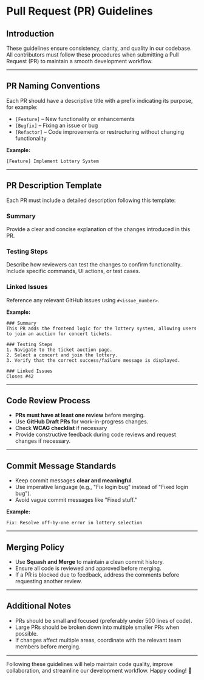 # Pull Request (PR) Guidelines

## Introduction
These guidelines ensure consistency, clarity, and quality in our codebase. All contributors must follow these procedures when submitting a Pull Request (PR) to maintain a smooth development workflow.

---

## PR Naming Conventions
Each PR should have a descriptive title with a prefix indicating its purpose, for example:
- `[Feature]` – New functionality or enhancements
- `[Bugfix]` – Fixing an issue or bug
- `[Refactor]` – Code improvements or restructuring without changing functionality

**Example:**
```
[Feature] Implement Lottery System
```

---

## PR Description Template
Each PR must include a detailed description following this template:

### Summary
Provide a clear and concise explanation of the changes introduced in this PR.

### Testing Steps
Describe how reviewers can test the changes to confirm functionality. Include specific commands, UI actions, or test cases.

### Linked Issues
Reference any relevant GitHub issues using `#<issue_number>`.

**Example:**
```
### Summary
This PR adds the frontend logic for the lottery system, allowing users to join an auction for concert tickets.

### Testing Steps
1. Navigate to the ticket auction page.
2. Select a concert and join the lottery.
3. Verify that the correct success/failure message is displayed.

### Linked Issues
Closes #42
```

---

## Code Review Process
- **PRs must have at least one review** before merging.
- Use **GitHub Draft PRs** for work-in-progress changes.
- Check **WCAG checklist** if necessary
- Provide constructive feedback during code reviews and request changes if necessary.

---

## Commit Message Standards
- Keep commit messages **clear and meaningful**.
- Use imperative language (e.g., "Fix login bug" instead of "Fixed login bug").
- Avoid vague commit messages like "Fixed stuff."

**Example:**
```
Fix: Resolve off-by-one error in lottery selection
```

---

## Merging Policy
- Use **Squash and Merge** to maintain a clean commit history.
- Ensure all code is reviewed and approved before merging.
- If a PR is blocked due to feedback, address the comments before requesting another review.

---

## Additional Notes
- PRs should be small and focused (preferably under 500 lines of code).
- Large PRs should be broken down into multiple smaller PRs when possible.
- If changes affect multiple areas, coordinate with the relevant team members before merging.

---

Following these guidelines will help maintain code quality, improve collaboration, and streamline our development workflow. Happy coding! 🚀


